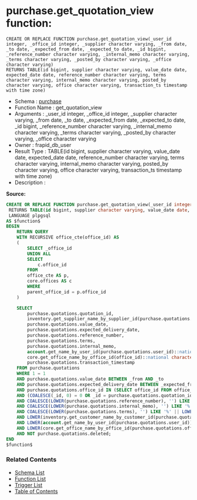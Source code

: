 # purchase.get_quotation_view function:

```plpgsql
CREATE OR REPLACE FUNCTION purchase.get_quotation_view(_user_id integer, _office_id integer, _supplier character varying, _from date, _to date, _expected_from date, _expected_to date, _id bigint, _reference_number character varying, _internal_memo character varying, _terms character varying, _posted_by character varying, _office character varying)
RETURNS TABLE(id bigint, supplier character varying, value_date date, expected_date date, reference_number character varying, terms character varying, internal_memo character varying, posted_by character varying, office character varying, transaction_ts timestamp with time zone)
```
* Schema : [purchase](../../schemas/purchase.md)
* Function Name : get_quotation_view
* Arguments : _user_id integer, _office_id integer, _supplier character varying, _from date, _to date, _expected_from date, _expected_to date, _id bigint, _reference_number character varying, _internal_memo character varying, _terms character varying, _posted_by character varying, _office character varying
* Owner : frapid_db_user
* Result Type : TABLE(id bigint, supplier character varying, value_date date, expected_date date, reference_number character varying, terms character varying, internal_memo character varying, posted_by character varying, office character varying, transaction_ts timestamp with time zone)
* Description : 


**Source:**
```sql
CREATE OR REPLACE FUNCTION purchase.get_quotation_view(_user_id integer, _office_id integer, _supplier character varying, _from date, _to date, _expected_from date, _expected_to date, _id bigint, _reference_number character varying, _internal_memo character varying, _terms character varying, _posted_by character varying, _office character varying)
 RETURNS TABLE(id bigint, supplier character varying, value_date date, expected_date date, reference_number character varying, terms character varying, internal_memo character varying, posted_by character varying, office character varying, transaction_ts timestamp with time zone)
 LANGUAGE plpgsql
AS $function$
BEGIN
    RETURN QUERY
    WITH RECURSIVE office_cte(office_id) AS 
    (
        SELECT _office_id
        UNION ALL
        SELECT
            c.office_id
        FROM 
        office_cte AS p, 
        core.offices AS c 
        WHERE 
        parent_office_id = p.office_id
    )

    SELECT 
        purchase.quotations.quotation_id,
        inventory.get_supplier_name_by_supplier_id(purchase.quotations.supplier_id),
        purchase.quotations.value_date,
        purchase.quotations.expected_delivery_date,
        purchase.quotations.reference_number,
        purchase.quotations.terms,
        purchase.quotations.internal_memo,
        account.get_name_by_user_id(purchase.quotations.user_id)::national character varying(500) AS posted_by,
        core.get_office_name_by_office_id(office_id)::national character varying(500) AS office,
        purchase.quotations.transaction_timestamp
    FROM purchase.quotations
    WHERE 1 = 1
    AND purchase.quotations.value_date BETWEEN _from AND _to
    AND purchase.quotations.expected_delivery_date BETWEEN _expected_from AND _expected_to
    AND purchase.quotations.office_id IN (SELECT office_id FROM office_cte)
    AND (COALESCE(_id, 0) = 0 OR _id = purchase.quotations.quotation_id)
    AND COALESCE(LOWER(purchase.quotations.reference_number), '') LIKE '%' || LOWER(_reference_number) || '%' 
    AND COALESCE(LOWER(purchase.quotations.internal_memo), '') LIKE '%' || LOWER(_internal_memo) || '%' 
    AND COALESCE(LOWER(purchase.quotations.terms), '') LIKE '%' || LOWER(_terms) || '%' 
    AND LOWER(inventory.get_customer_name_by_customer_id(purchase.quotations.supplier_id)) LIKE '%' || LOWER(_supplier) || '%' 
    AND LOWER(account.get_name_by_user_id(purchase.quotations.user_id)) LIKE '%' || LOWER(_posted_by) || '%' 
    AND LOWER(core.get_office_name_by_office_id(purchase.quotations.office_id)) LIKE '%' || LOWER(_office) || '%' 
    AND NOT purchase.quotations.deleted;
END
$function$

```

### Related Contents
* [Schema List](../../schemas.md)
* [Function List](../../functions.md)
* [Trigger List](../../triggers.md)
* [Table of Contents](../../README.md)


